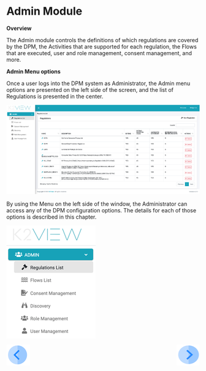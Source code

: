 

# Admin Module

**Overview**

The Admin module controls the definitions of which regulations are covered by the DPM, the Activities that are supported for each regulation, the Flows that are executed, user and role management, consent management, and more.

**Admin Menu options**

Once a user logs into the DPM system as Administrator, the Admin menu options are presented on the left side of the screen, and the list of Regulations is presented in the center. 

![image](/articles/DPM/images/figure_2_admin_module.png)                           



By using the Menu on the left side of the window, the Administrator can access any of the DPM configuration options. The details for each of those options is described in this chapter.



![image](/articles/DPM/images/figure_3_admin_menu.png)





[![Previous](/articles/DPM/images/Previous.png)](/articles/DPM/02_Admin_Module/README.md)[<img align="right" width="60" height="54" src="/articles/DPM/images/Next.png">](/articles/DPM/02_Admin_Module/02_DPM_Configuration.md)
